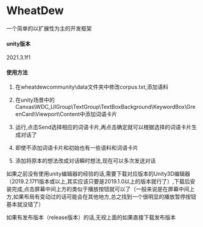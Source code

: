 # WheatDew
一个简单的以扩展性为主的开发框架
#### unity版本
2021.3.1f1
#### 使用方法
1. 在wheatdewcommunity\data文件夹中修改corpus.txt,添加语料

2. 在unity场景中的Canvas\WDC_UIGroup\TextGroup\TextBoxBackground\KeywordBox\GreenCard\Viewport\Content中添加词语卡片

3. 运行,点击Send选择相应的词语卡片,再点击确定就可以根据选择的词语卡片生成对话了

4. 即使不添加词语卡片和初始也有一些语料和词语卡片

5. 添加将原本的想法改成对话瞬时想法,现在可以多次发送对话

如果之前没有使用unity编辑器的经验的话,需要下载对应版本的Unity3D编辑器（2019.2.17f1版本或以上,其实应该只要是2019.1.0以上的版本就行了）,下载后安装完成,点击屏幕中间上方的类似于播放按钮就可以了（一般来说是在屏幕中间上方,如果布局有变动过的话可能会在其他地方,总之找到一个很明显的播放暂停按钮基本就没错了）

如果有发布版本（release版本）的话,无视上面的如果直接下载发布版本

